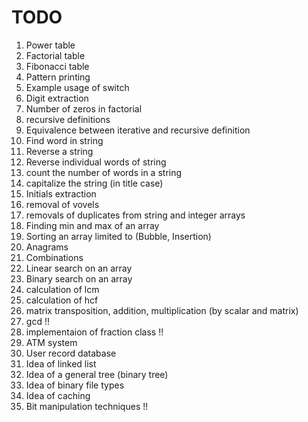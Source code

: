 # TODO

1. Power table
2. Factorial table
3. Fibonacci table
4. Pattern printing
5. Example usage of switch
6. Digit extraction
7. Number of zeros in factorial
8. recursive definitions
9. Equivalence between iterative and recursive definition
10. Find word in string
11. Reverse a string
12. Reverse individual words of string
13. count the number of words in a string
14. capitalize the string (in title case)
15. Initials extraction
16. removal of vovels
17. removals of duplicates from string and integer arrays
18. Finding min and max of an array
19. Sorting an array limited to (Bubble, Insertion)
20. Anagrams 
21. Combinations
22. Linear search on an array
23. Binary search on an array
24. calculation of lcm
25. calculation of hcf
26. matrix transposition, addition, multiplication (by scalar and matrix)
27. gcd !!
28. implementaion of fraction class !!
29. ATM system
30. User record database
31. Idea of linked list
32. Idea of a general tree (binary tree)
33. Idea of binary file types
34. Idea of caching
35. Bit manipulation techniques !!
